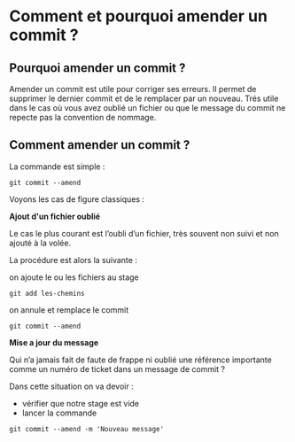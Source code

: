 # Comment et pourquoi amender un commit ?

## **Pourquoi amender un commit ?**

Amender un commit est utile pour corriger ses erreurs. Il permet de supprimer le dernier commit et de le remplacer par un nouveau. Trés utile dans le cas où vous avez oublié un fichier ou que le message du commit ne repecte pas la convention de nommage.

## **Comment amender un commit ?**
 
La commande est simple :
```shell
git commit --amend
```

Voyons les cas de figure classiques :

**Ajout d'un fichier oublié**

Le cas le plus courant est l’oubli d’un fichier, très souvent non suivi et non ajouté à la volée.

La procédure est alors la suivante :

on ajoute le ou les fichiers au stage 
```shell
git add les-chemins 
```
on annule et remplace le commit 
```shell
git commit --amend
```

**Mise a jour du message**

Qui n’a jamais fait de faute de frappe ni oublié une référence importante comme un numéro de ticket dans un message de commit ? 

Dans cette situation on va devoir :

- vérifier que notre stage est vide
- lancer la commande 
```shell
git commit --amend -m 'Nouveau message'
```
